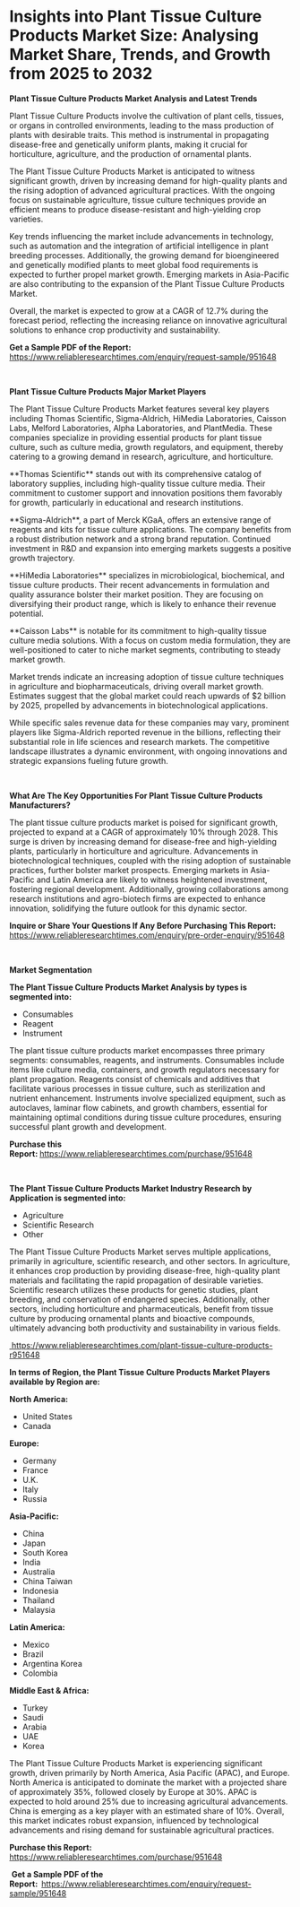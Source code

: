 <p><h1>Insights into Plant Tissue Culture Products Market Size: Analysing Market Share, Trends, and Growth from 2025 to 2032</h1></p><p><strong>Plant Tissue Culture Products Market Analysis and Latest Trends</strong></p>
<p><p>Plant Tissue Culture Products involve the cultivation of plant cells, tissues, or organs in controlled environments, leading to the mass production of plants with desirable traits. This method is instrumental in propagating disease-free and genetically uniform plants, making it crucial for horticulture, agriculture, and the production of ornamental plants.</p><p>The Plant Tissue Culture Products Market is anticipated to witness significant growth, driven by increasing demand for high-quality plants and the rising adoption of advanced agricultural practices. With the ongoing focus on sustainable agriculture, tissue culture techniques provide an efficient means to produce disease-resistant and high-yielding crop varieties. </p><p>Key trends influencing the market include advancements in technology, such as automation and the integration of artificial intelligence in plant breeding processes. Additionally, the growing demand for bioengineered and genetically modified plants to meet global food requirements is expected to further propel market growth. Emerging markets in Asia-Pacific are also contributing to the expansion of the Plant Tissue Culture Products Market. </p><p>Overall, the market is expected to grow at a CAGR of 12.7% during the forecast period, reflecting the increasing reliance on innovative agricultural solutions to enhance crop productivity and sustainability.</p></p>
<p><strong>Get a Sample PDF of the Report:&nbsp;</strong> <a href="https://www.reliableresearchtimes.com/enquiry/request-sample/951648?utm_campaign=3494&utm_medium=2&utm_source=Github&utm_content=ia&utm_term=17042025&utm_id=plant-tissue-culture-products">https://www.reliableresearchtimes.com/enquiry/request-sample/951648</a></p>
<p>&nbsp;</p>
<p><strong>Plant Tissue Culture Products Major Market Players</strong></p>
<p><p>The Plant Tissue Culture Products Market features several key players including Thomas Scientific, Sigma-Aldrich, HiMedia Laboratories, Caisson Labs, Melford Laboratories, Alpha Laboratories, and PlantMedia. These companies specialize in providing essential products for plant tissue culture, such as culture media, growth regulators, and equipment, thereby catering to a growing demand in research, agriculture, and horticulture.</p><p>**Thomas Scientific** stands out with its comprehensive catalog of laboratory supplies, including high-quality tissue culture media. Their commitment to customer support and innovation positions them favorably for growth, particularly in educational and research institutions.</p><p>**Sigma-Aldrich**, a part of Merck KGaA, offers an extensive range of reagents and kits for tissue culture applications. The company benefits from a robust distribution network and a strong brand reputation. Continued investment in R&D and expansion into emerging markets suggests a positive growth trajectory.</p><p>**HiMedia Laboratories** specializes in microbiological, biochemical, and tissue culture products. Their recent advancements in formulation and quality assurance bolster their market position. They are focusing on diversifying their product range, which is likely to enhance their revenue potential.</p><p>**Caisson Labs** is notable for its commitment to high-quality tissue culture media solutions. With a focus on custom media formulation, they are well-positioned to cater to niche market segments, contributing to steady market growth.</p><p>Market trends indicate an increasing adoption of tissue culture techniques in agriculture and biopharmaceuticals, driving overall market growth. Estimates suggest that the global market could reach upwards of $2 billion by 2025, propelled by advancements in biotechnological applications.</p><p>While specific sales revenue data for these companies may vary, prominent players like Sigma-Aldrich reported revenue in the billions, reflecting their substantial role in life sciences and research markets. The competitive landscape illustrates a dynamic environment, with ongoing innovations and strategic expansions fueling future growth.</p></p>
<p>&nbsp;</p>
<p><strong>What Are The Key Opportunities For Plant Tissue Culture Products Manufacturers?</strong></p>
<p><p>The plant tissue culture products market is poised for significant growth, projected to expand at a CAGR of approximately 10% through 2028. This surge is driven by increasing demand for disease-free and high-yielding plants, particularly in horticulture and agriculture. Advancements in biotechnological techniques, coupled with the rising adoption of sustainable practices, further bolster market prospects. Emerging markets in Asia-Pacific and Latin America are likely to witness heightened investment, fostering regional development. Additionally, growing collaborations among research institutions and agro-biotech firms are expected to enhance innovation, solidifying the future outlook for this dynamic sector.</p></p>
<p><strong>Inquire or Share Your Questions If Any Before Purchasing This Report:</strong> <a href="https://www.reliableresearchtimes.com/enquiry/pre-order-enquiry/951648?utm_campaign=3494&utm_medium=2&utm_source=Github&utm_content=ia&utm_term=17042025&utm_id=plant-tissue-culture-products">https://www.reliableresearchtimes.com/enquiry/pre-order-enquiry/951648</a></p>
<p>&nbsp;</p>
<p><strong>Market Segmentation</strong></p>
<p><strong>The Plant Tissue Culture Products Market Analysis by types is segmented into:</strong></p>
<p><ul><li>Consumables</li><li>Reagent</li><li>Instrument</li></ul></p>
<p><p>The plant tissue culture products market encompasses three primary segments: consumables, reagents, and instruments. Consumables include items like culture media, containers, and growth regulators necessary for plant propagation. Reagents consist of chemicals and additives that facilitate various processes in tissue culture, such as sterilization and nutrient enhancement. Instruments involve specialized equipment, such as autoclaves, laminar flow cabinets, and growth chambers, essential for maintaining optimal conditions during tissue culture procedures, ensuring successful plant growth and development.</p></p>
<p><strong>Purchase this Report:&nbsp;</strong><a href="https://www.reliableresearchtimes.com/purchase/951648?utm_campaign=3494&utm_medium=2&utm_source=Github&utm_content=ia&utm_term=17042025&utm_id=plant-tissue-culture-products">https://www.reliableresearchtimes.com/purchase/951648</a></p>
<p>&nbsp;</p>
<p><strong>The Plant Tissue Culture Products Market Industry Research by Application is segmented into:</strong></p>
<p><ul><li>Agriculture</li><li>Scientific Research</li><li>Other</li></ul></p>
<p><p>The Plant Tissue Culture Products Market serves multiple applications, primarily in agriculture, scientific research, and other sectors. In agriculture, it enhances crop production by providing disease-free, high-quality plant materials and facilitating the rapid propagation of desirable varieties. Scientific research utilizes these products for genetic studies, plant breeding, and conservation of endangered species. Additionally, other sectors, including horticulture and pharmaceuticals, benefit from tissue culture by producing ornamental plants and bioactive compounds, ultimately advancing both productivity and sustainability in various fields.</p></p>
<p><a href="https://www.reliableresearchtimes.com/plant-tissue-culture-products-r951648?utm_campaign=3494&utm_medium=2&utm_source=Github&utm_content=ia&utm_term=17042025&utm_id=plant-tissue-culture-products">&nbsp;https://www.reliableresearchtimes.com/plant-tissue-culture-products-r951648</a></p>
<p><strong>In terms of Region, the Plant Tissue Culture Products Market Players available by Region are:</strong></p>
<p>
    <p> <strong> North America: </strong>
        <ul>
            <li>United States</li>
            <li>Canada</li>
        </ul>
        </p> 
    <p> <strong> Europe: </strong>
        <ul>
            <li>Germany</li>
            <li>France</li>
            <li>U.K.</li>
            <li>Italy</li>
            <li>Russia</li>
        </ul>
        </p> 
    <p> <strong> Asia-Pacific: </strong>
        <ul>
            <li>China</li>
            <li>Japan</li>
            <li>South Korea</li>
            <li>India</li>
            <li>Australia</li>
            <li>China Taiwan</li>
            <li>Indonesia</li>
            <li>Thailand</li>
            <li>Malaysia</li>
        </ul>
        </p> 
    <p> <strong> Latin America: </strong>
        <ul>
            <li>Mexico</li>
            <li>Brazil</li>
            <li>Argentina Korea</li>
            <li>Colombia</li>
        </ul>
        </p> 
    <p> <strong> Middle East & Africa: </strong>
        <ul>
            <li>Turkey</li>
            <li>Saudi</li>
            <li>Arabia</li>
            <li>UAE</li>
            <li>Korea</li>
        </ul>
    </p>
    </p>
<p><p>The Plant Tissue Culture Products Market is experiencing significant growth, driven primarily by North America, Asia Pacific (APAC), and Europe. North America is anticipated to dominate the market with a projected share of approximately 35%, followed closely by Europe at 30%. APAC is expected to hold around 25% due to increasing agricultural advancements. China is emerging as a key player with an estimated share of 10%. Overall, this market indicates robust expansion, influenced by technological advancements and rising demand for sustainable agricultural practices.</p></p>
<p><strong>Purchase this Report: </strong><a href="https://www.reliableresearchtimes.com/purchase/951648?utm_campaign=3494&utm_medium=2&utm_source=Github&utm_content=ia&utm_term=17042025&utm_id=plant-tissue-culture-products">https://www.reliableresearchtimes.com/purchase/951648</a></p>
<p>&nbsp;<strong>Get a Sample PDF of the Report:&nbsp;&nbsp;</strong><a href="https://www.reliableresearchtimes.com/enquiry/request-sample/951648?utm_campaign=3494&utm_medium=2&utm_source=Github&utm_content=ia&utm_term=17042025&utm_id=plant-tissue-culture-products">https://www.reliableresearchtimes.com/enquiry/request-sample/951648</a></p>
<p><strong></strong></p>
<p><p></p><p></p><p></p></p>